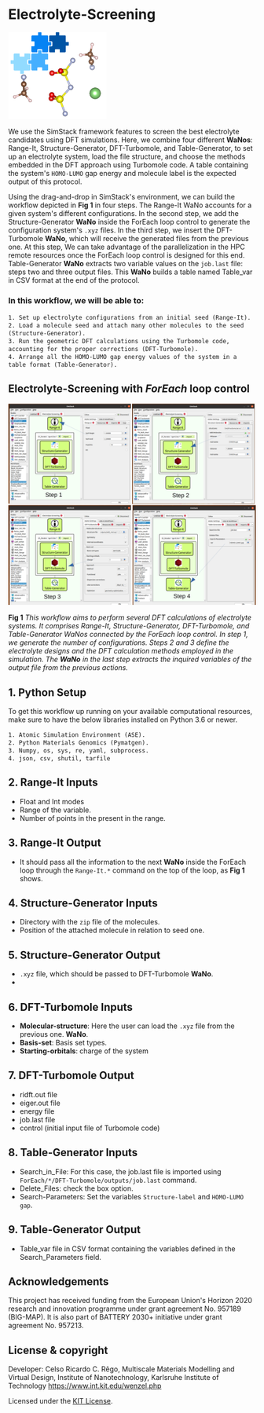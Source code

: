 # Electrolyte-Screening
<img src="https://raw.githubusercontent.com/KIT-Workflows/Electrolyte-Screening/main/Structure-Generator/Structure-Generator.png" alt="Electrolyte-Screening WaNo logo" width="200"/>


We use the SimStack framework features to screen the best electrolyte candidates using DFT simulations. Here, we combine four different **WaNos**: Range-It, Structure-Generator, DFT-Turbomole, and Table-Generator, to set up an electrolyte system, load the file structure, and choose the methods embedded in the DFT approach using Turbomole code. A table containing the system's `HOMO-LUMO` gap energy and molecule label is the expected output of this protocol.

Using the drag-and-drop in SimStack's environment, we can build the workflow depicted in **Fig 1** in four steps. The Range-It WaNo accounts for a given system's different configurations. In the second step, we add the Structure-Generator **WaNo** inside the ForEach loop control to generate the configuration system's ```.xyz``` files. In the third step, we insert the DFT-Turbomole **WaNo**, which will receive the generated files from the previous one. At this step, We can take advantage of the parallelization in the HPC remote resources once the ForEach loop control is designed for this end. Table-Generator **WaNo** extracts two variable values on the ```job.last``` file: steps two and three output files. This **WaNo** builds a table named Table_var in CSV format at the end of the protocol.

### In this workflow, we will be able to:
```
1. Set up electrolyte configurations from an initial seed (Range-It).
2. Load a molecule seed and attach many other molecules to the seed (Structure-Generator).
3. Run the geometric DFT calculations using the Turbomole code, accounting for the proper corrections (DFT-Turbomole).
4. Arrange all the HOMO-LUMO gap energy values of the system in a table format (Table-Generator).
```

## Electrolyte-Screening with **_ForEach_** loop control
![Semantic description of image](Electrolyte-Screening.png)

**Fig 1** _This workflow aims to perform several DFT calculations of electrolyte systems. It comprises Range-It, Structure-Generator, DFT-Turbomole, and Table-Generator WaNos connected by the ForEach loop control. In step 1, we generate the number of configurations. Steps 2 and 3 define the electrolyte designs and the DFT calculation methods employed in the simulation. The **WaNo** in the last step extracts the inquired variables of the output file from the previous actions._

## 1. Python Setup
To get this workflow up running on your available computational resources, make sure to have the below libraries installed on Python 3.6 or newer.

```
1. Atomic Simulation Environment (ASE).
2. Python Materials Genomics (Pymatgen).
3. Numpy, os, sys, re, yaml, subprocess.
4. json, csv, shutil, tarfile 
```
## 2. Range-It Inputs
- Float and Int modes
- Range of the variable. 
- Number of points in the present in the range.
## 3. Range-It Output
- It should pass all the information to the next **WaNo** inside the ForEach loop through the ```Range-It.*``` command on the top of the loop, as **Fig 1** shows.
## 4. Structure-Generator Inputs
- Directory with the ```zip``` file of the molecules.
- Position of the attached molecule in relation to seed one.
## 5. Structure-Generator Output
- `.xyz` file, which should be passed to DFT-Turbomole **WaNo**.
- 
## 6. DFT-Turbomole Inputs
- **Molecular-structure**: Here the user can load the `.xyz` file from the previous one. **WaNo**.
- **Basis-set**: Basis set types.
- **Starting-orbitals**: charge of the system
## 7. DFT-Turbomole Output
-  ridft.out file
-  eiger.out file
-  energy file
-  job.last file
-  control (initial input file of Turbomole code)
## 8. Table-Generator Inputs
- Search_in_File: For this case, the job.last file is imported using `ForEach/*/DFT-Turbomole/outputs/job.last` command.
- Delete_Files: check the box option.
- Search-Parameters: Set the variables `Structure-label` and `HOMO-LUMO gap`.  
## 9. Table-Generator Output
- Table_var file in CSV format containing the variables defined in the Search_Parameters field.

## Acknowledgements
This project has received funding from the European Union's Horizon 2020 research and innovation programme under grant agreement No. 957189 (BIG-MAP). It is also part of BATTERY 2030+ initiative under grant agreement No. 957213.

## License & copyright
  Developer: Celso Ricardo C. Rêgo, 
  Multiscale Materials Modelling and Virtual Design,
  Institute of Nanotechnology, Karlsruhe Institute of Technology
  https://www.int.kit.edu/wenzel.php

Licensed under the [KIT License](LICENSE).
